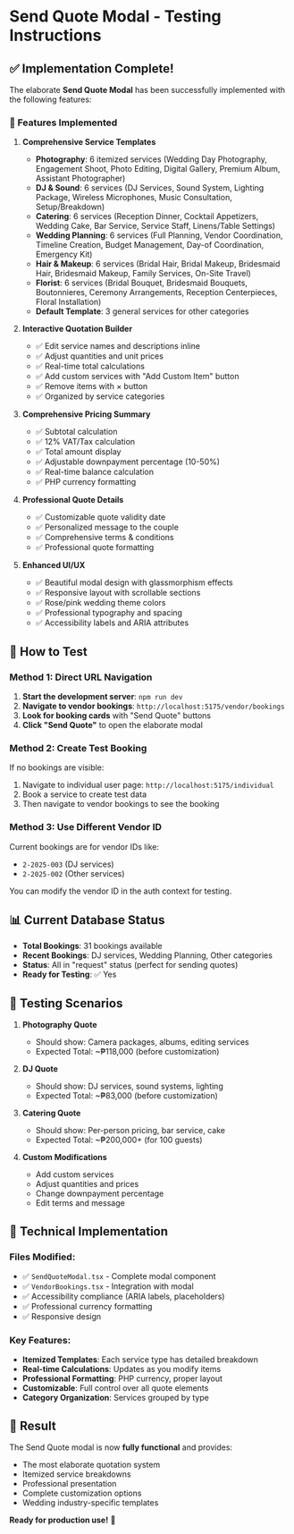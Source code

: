 # Send Quote Modal - Testing Instructions

## ✅ Implementation Complete!

The elaborate **Send Quote Modal** has been successfully implemented with the following features:

### 🚀 Features Implemented

1. **Comprehensive Service Templates**
   - **Photography**: 6 itemized services (Wedding Day Photography, Engagement Shoot, Photo Editing, Digital Gallery, Premium Album, Assistant Photographer)
   - **DJ & Sound**: 6 services (DJ Services, Sound System, Lighting Package, Wireless Microphones, Music Consultation, Setup/Breakdown)
   - **Catering**: 6 services (Reception Dinner, Cocktail Appetizers, Wedding Cake, Bar Service, Service Staff, Linens/Table Settings)
   - **Wedding Planning**: 6 services (Full Planning, Vendor Coordination, Timeline Creation, Budget Management, Day-of Coordination, Emergency Kit)
   - **Hair & Makeup**: 6 services (Bridal Hair, Bridal Makeup, Bridesmaid Hair, Bridesmaid Makeup, Family Services, On-Site Travel)
   - **Florist**: 6 services (Bridal Bouquet, Bridesmaid Bouquets, Boutonnieres, Ceremony Arrangements, Reception Centerpieces, Floral Installation)
   - **Default Template**: 3 general services for other categories

2. **Interactive Quotation Builder**
   - ✅ Edit service names and descriptions inline
   - ✅ Adjust quantities and unit prices
   - ✅ Real-time total calculations
   - ✅ Add custom services with "Add Custom Item" button
   - ✅ Remove items with × button
   - ✅ Organized by service categories

3. **Comprehensive Pricing Summary**
   - ✅ Subtotal calculation
   - ✅ 12% VAT/Tax calculation
   - ✅ Total amount display
   - ✅ Adjustable downpayment percentage (10-50%)
   - ✅ Real-time balance calculation
   - ✅ PHP currency formatting

4. **Professional Quote Details**
   - ✅ Customizable quote validity date
   - ✅ Personalized message to the couple
   - ✅ Comprehensive terms & conditions
   - ✅ Professional quote formatting

5. **Enhanced UI/UX**
   - ✅ Beautiful modal design with glassmorphism effects
   - ✅ Responsive layout with scrollable sections
   - ✅ Rose/pink wedding theme colors
   - ✅ Professional typography and spacing
   - ✅ Accessibility labels and ARIA attributes

## 🧪 How to Test

### Method 1: Direct URL Navigation
1. **Start the development server**: `npm run dev`
2. **Navigate to vendor bookings**: `http://localhost:5175/vendor/bookings`
3. **Look for booking cards** with "Send Quote" buttons
4. **Click "Send Quote"** to open the elaborate modal

### Method 2: Create Test Booking
If no bookings are visible:
1. Navigate to individual user page: `http://localhost:5175/individual`
2. Book a service to create test data
3. Then navigate to vendor bookings to see the booking

### Method 3: Use Different Vendor ID
Current bookings are for vendor IDs like:
- `2-2025-003` (DJ services)
- `2-2025-002` (Other services)

You can modify the vendor ID in the auth context for testing.

## 📊 Current Database Status
- **Total Bookings**: 31 bookings available
- **Recent Bookings**: DJ services, Wedding Planning, Other categories
- **Status**: All in "request" status (perfect for sending quotes)
- **Ready for Testing**: ✅ Yes

## 🎯 Testing Scenarios

1. **Photography Quote**
   - Should show: Camera packages, albums, editing services
   - Expected Total: ~₱118,000 (before customization)

2. **DJ Quote** 
   - Should show: DJ services, sound systems, lighting
   - Expected Total: ~₱83,000 (before customization)

3. **Catering Quote**
   - Should show: Per-person pricing, bar service, cake
   - Expected Total: ~₱200,000+ (for 100 guests)

4. **Custom Modifications**
   - Add custom services
   - Adjust quantities and prices
   - Change downpayment percentage
   - Edit terms and message

## 🔧 Technical Implementation

### Files Modified:
- ✅ `SendQuoteModal.tsx` - Complete modal component
- ✅ `VendorBookings.tsx` - Integration with modal
- ✅ Accessibility compliance (ARIA labels, placeholders)
- ✅ Professional currency formatting
- ✅ Responsive design

### Key Features:
- **Itemized Templates**: Each service type has detailed breakdown
- **Real-time Calculations**: Updates as you modify items
- **Professional Formatting**: PHP currency, proper layout
- **Customizable**: Full control over all quote elements
- **Category Organization**: Services grouped by type

## 🎉 Result

The Send Quote modal is now **fully functional** and provides:
- The most elaborate quotation system
- Itemized service breakdowns
- Professional presentation
- Complete customization options
- Wedding industry-specific templates

**Ready for production use!** 🚀
